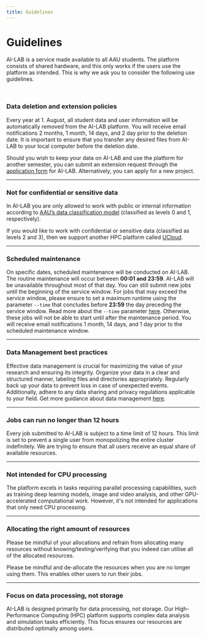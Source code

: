 ```yaml
---
title: Guidelines
---
```


# Guidelines

AI-LAB is a service made available to all AAU students. The platform consists of shared hardware, and this only works if the users use the platform as intended. This is why we ask you to consider the following use guidelines.

<br>

### Data deletion and extension policies
Every year at 1. August, all student data and user information will be automatically removed from the AI-LAB platform. You will receive email notifications 2 months, 1 month, 14 days, and 2 day prior to the deletion date. It is important to ensure that you transfer any desired files from AI-LAB to your local computer before the deletion date.

Should you wish to keep your data on AI-LAB and use the platform for another semester, you can submit an extension request through the [application form](https://forms.office.com/e/caEhCRmqVN) for AI-LAB. Alternatively, you can apply for a new project.

<hr>

### Not for confidential or sensitive data
In AI-LAB you are only allowed to work with public or internal information according to [AAU’s data classification model](https://www.security.aau.dk/data-classification) (classified as levels 0 and 1, respectively).

If you would like to work with confidential or sensitive data (classified as levels 2 and 3), then we support another HPC platform called [UCloud](https://www.researcher.aau.dk/guides/research-data/high-performance-computing/deic-hpc/procedure-projects-on-ucloud-deic-interactive-hpc).

<hr>

### Scheduled maintenance
On specific dates, scheduled maintenance will be conducted on AI-LAB. The routine maintenance will occur between <span style="font-weight: bold;">00:01 and 23:59</span>. AI-LAB will be unavailable throughout most of that day. You can still submit new jobs until the beginning of the service window. For jobs that may exceed the service window, please ensure to set a maximum runtime using the parameter `--time` that concludes before <span style="font-weight: bold;">23:59</span> the day preceding the service window. Read more about the `--time` parameter [here](/additional-guides/setting-a-time-limit). Otherwise, these jobs will not be able to start until after the maintenance period. You will receive email notifications 1 month, 14 days, and 1 day prior to the scheduled maintenance window.

<hr>

### Data Management best practices
Effective data management is crucial for maximizing the value of your research and ensuring its integrity. Organize your data in a clear and structured manner, labeling files and directories appropriately. Regularly back up your data to prevent loss in case of unexpected events. Additionally, adhere to any data sharing and privacy regulations applicable to your field. Get more guidance about data management [here](https://www.researcher.aau.dk/guides/research-data/data-management/introduction-to-data-management).

<hr>

### Jobs can run no longer than 12 hours
Every job submitted to AI-LAB is subject to a time limit of 12 hours. This limit is set to prevent a single user from monopolizing the entire cluster indefinitely. We are trying to ensure that all users receive an equal share of available resources. 

<hr>

### Not intended for CPU processing
The platform excels in tasks requiring parallel processing capabilities, such as training deep learning models, image and video analysis, and other GPU-accelerated computational work. However, it's not intended for applications that only need CPU processing.

<hr>

### Allocating the right amount of resources
Please be mindful of your allocations and refrain from allocating many resources without knowing/testing/verifying that you indeed can utilise all of the allocated resources. 

Please be mindful and de-allocate the resources when you are no longer using them. This enables other users to run their jobs.

<hr>

### Focus on data processing, not storage
AI-LAB is designed primarily for data processing, not storage. Our High-Performance Computing (HPC) platform supports complex data analysis and simulation tasks efficiently. This focus ensures our resources are distributed optimally among users.
